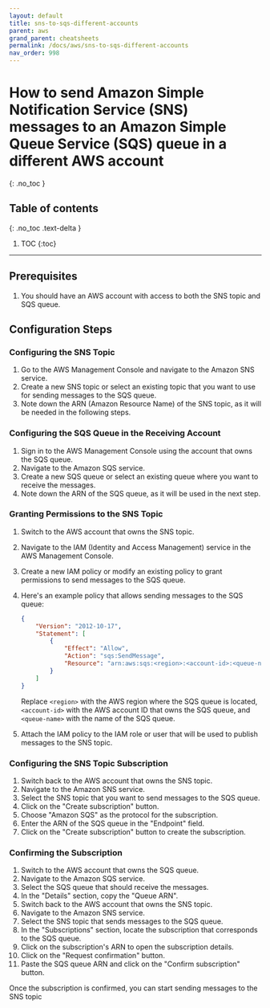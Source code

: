 ```yaml
---
layout: default
title: sns-to-sqs-different-accounts
parent: aws
grand_parent: cheatsheets
permalink: /docs/aws/sns-to-sqs-different-accounts
nav_order: 998
---
```

# How to send Amazon Simple Notification Service (SNS) messages to an Amazon Simple Queue Service (SQS) queue in a different AWS account
{: .no_toc }

## Table of contents
{: .no_toc .text-delta }

1. TOC
{:toc}

---

## Prerequisites
1. You should have an AWS account with access to both the SNS topic and SQS queue.

## Configuration Steps

### Configuring the SNS Topic

1. Go to the AWS Management Console and navigate to the Amazon SNS service.
2. Create a new SNS topic or select an existing topic that you want to use for sending messages to the SQS queue.
3. Note down the ARN (Amazon Resource Name) of the SNS topic, as it will be needed in the following steps.

### Configuring the SQS Queue in the Receiving Account

1. Sign in to the AWS Management Console using the account that owns the SQS queue.
2. Navigate to the Amazon SQS service.
3. Create a new SQS queue or select an existing queue where you want to receive the messages.
4. Note down the ARN of the SQS queue, as it will be used in the next step.

### Granting Permissions to the SNS Topic

1. Switch to the AWS account that owns the SNS topic.
2. Navigate to the IAM (Identity and Access Management) service in the AWS Management Console.
3. Create a new IAM policy or modify an existing policy to grant permissions to send messages to the SQS queue.
4. Here's an example policy that allows sending messages to the SQS queue:

   ```json
   {
       "Version": "2012-10-17",
       "Statement": [
           {
               "Effect": "Allow",
               "Action": "sqs:SendMessage",
               "Resource": "arn:aws:sqs:<region>:<account-id>:<queue-name>"
           }
       ]
   }
   ```

   Replace `<region>` with the AWS region where the SQS queue is located, `<account-id>` with the AWS account ID that owns the SQS queue, and `<queue-name>` with the name of the SQS queue.

5. Attach the IAM policy to the IAM role or user that will be used to publish messages to the SNS topic.

### Configuring the SNS Topic Subscription

1. Switch back to the AWS account that owns the SNS topic.
2. Navigate to the Amazon SNS service.
3. Select the SNS topic that you want to send messages to the SQS queue.
4. Click on the "Create subscription" button.
5. Choose "Amazon SQS" as the protocol for the subscription.
6. Enter the ARN of the SQS queue in the "Endpoint" field.
7. Click on the "Create subscription" button to create the subscription.

### Confirming the Subscription

1. Switch to the AWS account that owns the SQS queue.
2. Navigate to the Amazon SQS service.
3. Select the SQS queue that should receive the messages.
4. In the "Details" section, copy the "Queue ARN".
5. Switch back to the AWS account that owns the SNS topic.
6. Navigate to the Amazon SNS service.
7. Select the SNS topic that sends messages to the SQS queue.
8. In the "Subscriptions" section, locate the subscription that corresponds to the SQS queue.
9. Click on the subscription's ARN to open the subscription details.
10. Click on the "Request confirmation" button.
11. Paste the SQS queue ARN and click on the "Confirm subscription" button.

Once the subscription is confirmed, you can start sending messages to the SNS topic
